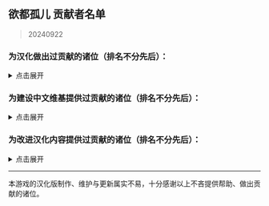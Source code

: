 ## 欲都孤儿 贡献者名单
> 20240922
### 为汉化做出过贡献的诸位（排名不分先后）：
<details>
<summary>点击展开</summary>

- 0-V-O
- 0Mr-Wolf0
- 127inch
- 2113693481(G4466)
- 23tinywishes(23-li'l-wishes)
- 27844
- 3428580294(Akane)
- 502y
- 730891196longaotian(阿雨🌧)
- A-kia
- AEEESEEEA(虚空)
- Abreadpuppy
- Aeserchengzi
- Airiowo6181(Airi_owo)
- Albedoui
- AnselCl(Quintillus)
- ApostateJulian(ApostateJulian)
- Barkatze
- BiologyRainbow
- Bl-XY(噬星鸽)
- Blakuout
- Byuzh(白羽之花)
- CH3CHClCOOCH2CH3(Yugoslavia)
- CKRainbow(CKRainbow)
- Catwillow
- CharnelKan
- CherubKuar(kuar考爾)
- CheungJY
- Chougaliott(蔻加chouga)
- Chunolate(清睢Clate)
- ClameCyrus
- CountsC(COUNTC)
- Crow153
- CyanAngle(魔女不会魔法)
- CytP-code
- DarkWimd
- Flos0310
- FourtyThree413
- Future-R(未来(最近在忙))
- Gamez4Alpaca
- HCPTangHY
- HamTario0337
- InvBlaze(Sonar.)
- KNKswn
- KPTKJC
- Kagamine-Rinrin(Kagamine_Lilly)
- Khaos423(Mr.Lamb)
- Lemonadestars(柠檬水)
- LeoLiao96(LeoLiao96)
- Liano-28
- Lynndaisy
- MOm0M(MOM0M)
- Maenoko(Mer)
- Messiahyurika0717(蓝洋雨)
- MissedHeart(丧心病)
- Mizunotsuki
- MorLen-molan
- MuCL2023(良衣)
- NNann1111
- Na2OF4
- Nana027777777(骨头便当)
- NiuTuran(辰未)
- Noirou(I.R.S.A.R)
- NumberSir(Number_Sir)
- ORANGEEMF(华夫饼)
- OracleMystic
- PIKACA2221
- Peri-Yao
- Pingu12657
- PlutoShu2530
- PrunusSerrulata(PrunusSerrulata)
- REI0909(怜)
- Ramiel-s
- Saltedfish1g
- SatoriKochiya
- SenriYuki
- SilverSturgeon(银鲟鱼)
- Smiling0Potato(Smiling Potato)
- StressfulGlenn
- Stvech
- TMChao(芥末篮子)
- Tgdgg(糖包)
- USS-Corvan(Corvan)
- Umineko233(UMINEKO)
- Urped
- VincentHDLee(V)
- Violetahere
- WARMASTER-LEAns(净尘)
- Weinear
- XDCirno9
- XiangQixing(启星)
- YineR0v0(YineR)
- YoumuKon(YoumuKon)
- ZL-XT(ZLZXT)
- ZerxZ(深淵の鴿子)
- acizaa(Dreaming)
- aflbdmp
- amekachan
- aria-chan-trans(Aria)
- bfwqzj
- cat5230(彭猫猫)
- catdexe(Mamon)
- chary0079
- chazi152
- chenshifu1145
- cphxj123(北极星)
- drugl007
- dya3506(dya3506)
- edabchann(edab)
- emicoto(Lune)
- flowwwwwwwww(天川鹅)
- fower151
- gagadog
- geilian
- gn02994106(Ruby)
- himearl(香草兔兔公爵)
- incrediblechou(SVC)
- infinitylose(天玄)
- k9563461(Dorothy79)
- kinshisan(菌丝)
- luoyilate(洛拉姆斯)
- lynchYANG
- mao0316
- maxnb233
- minami29(minami)
- miyako4828(miyako4828)
- omvjro(+++嫉妒)
- onefrogxx
- pangbaibai27(pangb)
- panzian0212
- polarmail(智)
- qlyxqlyx(阿泠)
- qwedc001(Eric Guo)
- rpk391
- saria177(泥岩的狗)
- soupdumpling420
- spaghetti-22
- sqbsayori
- szbenyx(test)
- tiankong-sky
- touttie
- und3rgr0vvth
- vilandsea
- vvkbbg
- wangba12345(31769636)
- waveyl(wave)
- white-rice94
- whiteofsky
- wmyouff
- wuruoxi(Elf King)
- x635(狗墩子)
- xLuckTlyer(钱德勒)
- xiaojiZack
- xiawu240(妖魔鬼怪快离开⭐)
- yifan010
- yizesha
- ynoppony
- yueeeuan(薄荷奶兔)
- zxaxxc

</details>

### 为建设中文维基提供过贡献的诸位（排名不分先后）：
<details>
<summary>点击展开</summary>

- +++嫉妒
- 05 Guured
- 100Zhi
- 1344535564qwa
- 15727557402zy
- 19543739060lwj
- 1tt1e 1219
- 259172社
- 2Bdada
- 404bk
- A11216266
- A29277935
- ALLEN&ALFRED
- ASDA
- Abcd0715
- AceEchoey
- Afterglow
- Aiklai
- Ailiina
- Aither
- Alice nuen
- Alicekawaiiiii
- Alouette
- Aoilen
- Artemismitty12321
- AyW
- Ayndpa
- Baijia
- Baiyan
- Beambook
- Biantai456123
- Birdmanonline
- Bisan
- Bleph
- Bowen
- Capaletric
- Charl the Internet User
- Cheam
- ChenItse
- ChiESe
- Chiangchiang
- Cindy531824
- Creeping
- DAX666
- DGCK81LNN
- Ddzzkun
- Deer
- DeformedGodComplex
- DestroyerS
- DmsHunk
- Dr.Benzin
- Drlaoyang
- DynamicPageList3 extension
- EdmundZ
- Eira
- EmailChan
- Estella Clockwork
- Eudemonism00
- F82731848
- FCSfish
- Fgftgh
- Flammis023
- Fox hezi02
- FungiEggroll
- Ghost08
- GhostMiku117
- GraySparrow
- Gurgle
- HaBai
- HaiTsuru
- Haluki81
- HanedaToMo
- Happy1041
- Hawkmoth
- Higuas
- Hiroko
- Hmsterror
- Hyphakinshi
- Iijjj
- JIZ
- Jjjxj
- K2496745900
- Kacastic
- Kadmz
- Kalopsia
- Kanelink
- Khaos423
- Kinvinyl
- Kkkkjl
- Kkoun
- Koooooi
- Kuriyama
- Kurumi Walnut
- KylarLoveLoveLove
- Ladiangory
- Laiet
- Lambda017
- Leonithas
- Lifeir
- LittleJinTRE
- Liuyu1122
- Lukute
- Luminescence 516
- LunaticLegacy
- LuneFox
- Luohe
- LupusXLass1404
- Lzz
- MOW0
- MagicalAstrogy
- Maidlinmo
- Mango0206
- Marsz413
- Mathevellae
- MediaWiki default
- Meguri
- Mian rouge
- Mihotel
- MiraiMirai
- Mist007
- Miyako4828
- Momo(afk)
- Momoku1112
- MoonSa
- MoonWX
- Morgas
- N-boMB
- Nic0t1ner
- Nigredo420
- Nina061201
- NoDFB
- Nonavere
- Number Sir
- Orchid712
- Otokam
- PONTIFEXJULIAN
- Pl816098
- Plm
- PolarisLin
- PolliaJ
- PrunusSerrulata
- Purelewd
- Purelewd1
- Q299814377
- Qing Jue
- R18gWhen
- Redesilow
- Rhine
- Rhy-cea
- Ricoincolor
- RobbinA
- RobinSuKi
- RonseThurro
- S0870217
- Sakuya
- Selene-Ling
- Shaun
- Shirokun2024
- Shuangyuanland
- Sigmoni
- Silas el
- Site098
- SkyF
- SoraL
- SpispsW
- Stagger
- Star1825
- Starrrr
- Stasi
- Strike-AI
- Sulisu
- Syv edit
- TEARSTREAK
- Tinygrox
- Tlyer
- Touched
- USB mw
- Upghs2336
- Valanthe
- Vampile
- Vanco
- WT4D
- WakaWakaMaya
- Whimilk
- WhiteSprite
- William531204
- Wintergreen
- Wisjdhap
- Wit
- Wit-prophet
- Wmyth22
- Wtl9242006
- Wutiaomiao
- Www3077665332
- Wwy666
- XSabes
- Ximena520
- Xioalang2550
- Ycy.
- Yilinshe
- Yis
- Ysgaos
- Yukiviyugmail
- Yukki
- YunyouLi
- Yuyu-o
- ZBIRDzzZ
- ZDich
- Zangyou
- Zero499
- Zoe096423
- 不想晚睡
- 什么也不会
- 伊斯
- 佘临
- 你看见头了吗？
- 六黄
- 北极星勾陈一
- 千纸鹤
- 卢本伟
- 叶工叶
- 吗喽
- 命时
- 咪咪123
- 咸海顿
- 哈哈哈
- 啊什么黄油就不能认真玩了？
- 回首易染
- 地下室
- 坏鹅
- 垃圾
- 夜牧
- 孑虚乌有在逃中
- 季度
- 小学生
- 小小香日
- 小微
- 崇宫白狼
- 幽灵是一款我的一生挚爱
- 德鲁伊心水晶剑
- 心宿二
- 惊恐地凝视
- 惠高木惠
- 慈
- 憶97815376461
- 我是美铝
- 拳皇贞德
- 方糖于杯中回转
- 星涵是蠢狼
- 昭雪
- 柠檬面包
- 查查塞维
- 柳
- 桉肆
- 次哦
- 汪明
- 沃尔玛购物袋
- 沈
- 沙沙
- 没水
- 泡鲁玛
- 流泪猫猫头
- 涂山某小妖
- 狗子
- 琉影
- 琊樂
- 电飞鼠
- 白木捏猫
- 福灵剂-0
- 竹子躺着说
- 笠
- 羽蝶蝶
- 翔子
- 老大喵
- 老白干
- 色温
- 菜地里的大白菜
- 蒸蒸日上撅撅镇
- 西里斯小店
- 轻语的风
- 阿利森沃桑
- 阿白的小宝存
- 陈泽
- 陌年微凉
- 零环零理想
- 霜蓝梦凝
- 音银
- 鱼干不咸不要钱

</details>

### 为改进汉化内容提供过贡献的诸位（排名不分先后）：
<details>
<summary>点击展开</summary>

- 117xxx
- 15x3
- 1Shirotori
- 1diotDoomSpira1
- 283952
- 404bako
- 77676zero
- ACE-DustofStars
- AEEESEEEA
- ALEXDRAGON555
- Akizuki1529
- Ark-Two
- Arueee
- BananaBox9487
- Benotasheep
- Brandoyifang
- CRSWMYHJ
- Capaletric
- CocLucia
- DachuiWong
- Dahuludemaomi
- DankerBobcat127
- EdminZ
- EndlessNull
- Eudemonism00
- EvolveCrow
- FLCnhzmry
- Fimmm
- FrostNova67204
- Fuyuhana
- Ghost1420
- Gionaqiaonai
- GuHaiYin
- HAL900O
- HSSkyBoy
- Ham-desu
- HanHan3z
- Hankiebutter
- KaranoAkira
- Khaos423
- Kyereach
- LeavesWind233
- Maenoko
- Maildd4158
- Meow0x7E
- Meowmeow030
- Minaduki-Shigure
- Moliyi
- MorningLights
- Nemunemu233
- Nep-Timeline
- NkeoPatch
- NormanDSG
- NumberSir
- OpheliaSH
- Otilia0372
- Paul-16098
- Pewds233
- PichuChen
- Pony-CW
- PostMeridy
- Qkat9
- RL3461
- Riderdmyf
- Rxase
- SYK1494715212
- Satori114514
- Sharkila
- Shifinia
- Shio84587
- ShiroArashi
- ShiroSakurairo
- Sleependermasn
- SlimFight1
- Sphaela
- TillMist
- Trenza1ore
- Trkyuu
- UphealLaw
- Willy0v0
- Xiamufeng-0828
- XonlookerX
- XyMinxin
- Ydm2
- Yeddaa
- Zero20000
- ZeroRing233
- Zeta1002
- Zior2107
- a845563011
- ahhiisme
- ann049
- arottenpen
- bb7355608
- bd-star
- becifia
- begentle2662
- bibibibiye
- blackteawww
- blackuoi
- branpurnae
- creeping1023
- cybergeekboy
- dambakana
- dizzyfall258
- dufy2000
- francescahsu
- gengaixingming
- ghost
- gn02994106
- haitun202
- hedynn
- hphhh222
- hyakuyamikaera
- kateW223
- limidafei
- linonetwo
- liwangerde
- luckydeer136
- luke72927
- macaca1014
- mark2330
- mengyuxiangsui
- meowmeowmeowmeowmeomeoww
- mirrormirroronwall
- miyakoAki4828
- monakaJP
- morrisan428
- nasekaoru202
- nekobolo1
- nerine0
- orchid712
- orishimo010
- ouo30
- paikoo
- please-enter-a-username
- qwzther
- rainfall1019
- reibu
- ripplelin
- robot1415
- ruuu219
- ryou1016
- salagadoola
- scarywhale
- sgj123456
- shanmujiuya
- sheepog
- shenqide5
- si1ence1895
- thatskysze
- titituto
- toritorisuki
- uhohohoho
- ujhfjosnfksd
- un114514okk
- unins000
- waxchian
- whrfssb
- willie9815
- wozhachengyanhua
- wuyuzegang
- wx348055736
- xiaolok29
- xiaxuede
- xixia0516
- xurui165023
- xzhxtl
- xzyl4303
- y5353030
- yanm66
- yimoandloucy
- yinleirenlxy
- yoyoliu9189
- yuban01652
- yundixx
- zhengxiaoyao0716
- zsbxws

</details>

---
本游戏的汉化版制作、维护与更新属实不易，十分感谢以上不吝提供帮助、做出贡献的诸位。